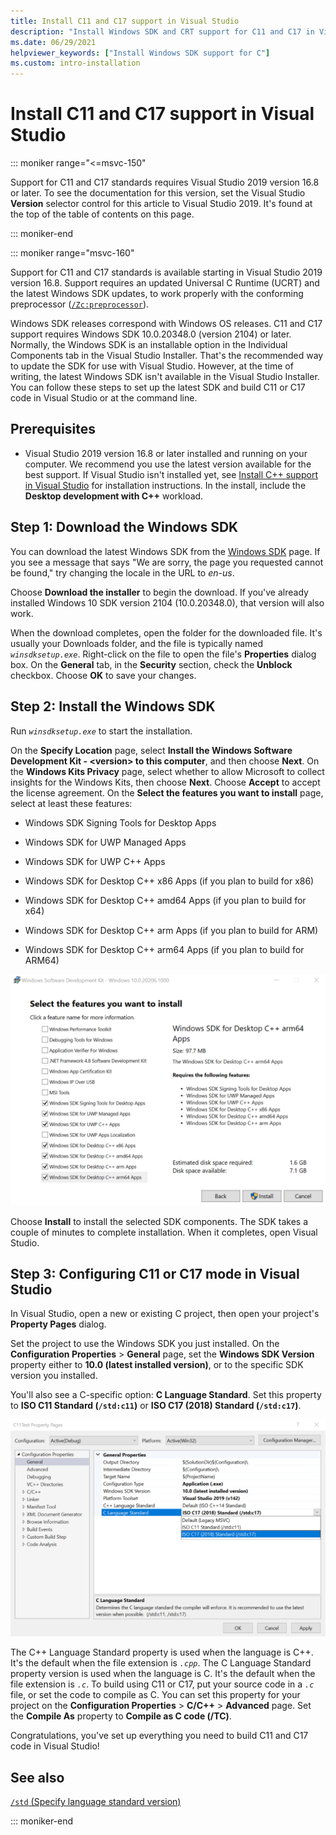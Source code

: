 ```yaml
---
title: Install C11 and C17 support in Visual Studio
description: "Install Windows SDK and CRT support for C11 and C17 in Visual Studio"
ms.date: 06/29/2021
helpviewer_keywords: ["Install Windows SDK support for C"]
ms.custom: intro-installation
---
```

# Install C11 and C17 support in Visual Studio

::: moniker range="<=msvc-150"

Support for C11 and C17 standards requires Visual Studio 2019 version 16.8 or later. To see the documentation for this version, set the Visual Studio **Version** selector control for this article to Visual Studio 2019. It's found at the top of the table of contents on this page.

::: moniker-end

::: moniker range="msvc-160"

Support for C11 and C17 standards is available starting in Visual Studio 2019 version 16.8. Support requires an updated Universal C Runtime (UCRT) and the latest Windows SDK updates, to work properly with the conforming preprocessor ([`/Zc:preprocessor`](../build/reference/zc-preprocessor.md)).

Windows SDK releases correspond with Windows OS releases. C11 and C17 support requires Windows SDK 10.0.20348.0 (version 2104) or later. Normally, the Windows SDK is an installable option in the Individual Components tab in the Visual Studio Installer. That's the recommended way to update the SDK for use with Visual Studio. However, at the time of writing, the latest Windows SDK isn't available in the Visual Studio Installer. You can follow these steps to set up the latest SDK and build C11 or C17 code in Visual Studio or at the command line.

## Prerequisites

- Visual Studio 2019 version 16.8 or later installed and running on your computer. We recommend you use the latest version available for the best support. If Visual Studio isn't installed yet, see [Install C++ support in Visual Studio](../build/vscpp-step-0-installation.md) for installation instructions. In the install, include the **Desktop development with C++** workload.

## Step 1: Download the Windows SDK

You can download the latest Windows SDK from the [Windows SDK](https://developer.microsoft.com/windows/downloads/windows-sdk/) page. If you see a message that says "We are sorry, the page you requested cannot be found," try changing the locale in the URL to *en-us*.

Choose **Download the installer** to begin the download. If you've already installed Windows 10 SDK version 2104 (10.0.20348.0), that version will also work.

When the download completes, open the folder for the downloaded file. It's usually your Downloads folder, and the file is typically named *`winsdksetup.exe`*. Right-click on the file to open the file's **Properties** dialog box. On the **General** tab, in the **Security** section, check the **Unblock** checkbox. Choose **OK** to save your changes.

## Step 2: Install the Windows SDK

Run *`winsdksetup.exe`* to start the installation.

On the **Specify Location** page, select **Install the Windows Software Development Kit - \<version> to this computer**, and then choose **Next**. On the **Windows Kits Privacy** page, select whether to allow Microsoft to collect insights for the Windows Kits, then choose **Next**. Choose **Accept** to accept the license agreement. On the **Select the features you want to install** page, select at least these features:  

- Windows SDK Signing Tools for Desktop Apps

- Windows SDK for UWP Managed Apps

- Windows SDK for UWP C++ Apps

- Windows SDK for Desktop C++ x86 Apps (if you plan to build for x86)

- Windows SDK for Desktop C++ amd64 Apps (if you plan to build for x64)

- Windows SDK for Desktop C++ arm Apps (if you plan to build for ARM)

- Windows SDK for Desktop C++ arm64 Apps (if you plan to build for ARM64)

![A screenshot of the Windows SDK installer, showing the components selected for installation.](media/c11-7-windows-sdk-installer-select-features.png)

Choose **Install** to install the selected SDK components. The SDK takes a couple of minutes to complete installation. When it completes, open Visual Studio.

## Step 3: Configuring C11 or C17 mode in Visual Studio

In Visual Studio, open a new or existing C project, then open your project's **Property Pages** dialog.

Set the project to use the Windows SDK you just installed. On the **Configuration Properties** > **General** page, set the **Windows SDK Version** property either to **10.0 (latest installed version)**, or to the specific SDK version you installed.

You'll also see a C-specific option: **C Language Standard**. Set this property to **ISO C11 Standard (`/std:c11`)** or **ISO C17 (2018) Standard (`/std:c17`)**.  

![A screenshot of the Property Pages dialog on the Configuration Properties General page, showing the C Language Standard property drop-down selection as ISO C 17.](media/c11-9-project-property-page-c-language-standard.png)

The C++ Language Standard property is used when the language is C++. It's the default when the file extension is *`.cpp`*. The C Language Standard property version is used when the language is C. It's the default when the file extension is *`.c`*. To build using C11 or C17, put your source code in a *`.c`* file, or set the code to compile as C. You can set this property for your project on the **Configuration Properties** > **C/C++** > **Advanced** page. Set the **Compile As** property to **Compile as C code (/TC)**.

Congratulations, you've set up everything you need to build C11 and C17 code in Visual Studio!

## See also

[`/std` (Specify language standard version)](../build/reference/std-specify-language-standard-version.md)

::: moniker-end
